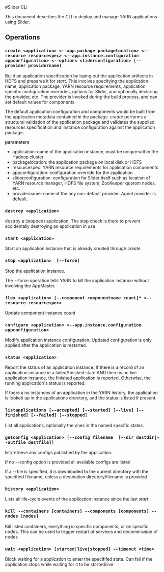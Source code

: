 <!---
   Licensed to the Apache Software Foundation (ASF) under one or more
   contributor license agreements.  See the NOTICE file distributed with
   this work for additional information regarding copyright ownership.
   The ASF licenses this file to You under the Apache License, Version 2.0
   (the "License"); you may not use this file except in compliance with
   the License.  You may obtain a copy of the License at

       http://www.apache.org/licenses/LICENSE-2.0

   Unless required by applicable law or agreed to in writing, software
   distributed under the License is distributed on an "AS IS" BASIS,
   WITHOUT WARRANTIES OR CONDITIONS OF ANY KIND, either express or implied.
   See the License for the specific language governing permissions and
   limitations under the License.
-->

#Slider CLI

This document describes the CLI to deploy and manage YARN applications using Slider.

## Operations

### `create <application> <--app.package packagelocation> <--resource resourcespec> <--app.instance.configuration appconfiguration> <--options sliderconfiguration> [--provider providername]`

Build an application specification by laying out the application artifacts in HDFS and prepares it for *start*. This involves specifying the application name, application package, YARN resource requirements, application specific configuration overrides, options for Slider, and optionally declaring the provider, etc. The provider is invoked during the build process, and can set default values for components.

The default application configuration and components would be built from the application metadata contained in the package. *create* performs a structural validation of the application package and validates the supplied resources specification and instance configuration against the application package.

**parameters**

* application: name of the application instance, must be unique within the Hadoop cluster
* packagelocation: the application package on local disk or HDFS
* resourcespec: YARN resource requirements for application components
* appconfiguration: configuration override for the application
* sliderconfiguration: configuration for Slider itself such as location of YARN resource manager, HDFS file system, ZooKeeper quorom nodes, etc.
* providername: name of the any non-default provider. Agent provider is default.

### `destroy <application>` 

destroy a (stopped) application. The stop check is there to prevent accidentally destroying an application in use

### `start <application>` 

Start an application instance that is already created through *create*

### `stop <application>  [--force]`

Stop the application instance. 

The --force operation tells YARN to kill the application instance without involving the AppMaster.

### `flex <application> [--component componentname count]* <--resource resourcespec>`

Update component instance count
 
### `configure <application> <--app.instance.configuration appconfiguration>`
 
Modify application instance configuration. Updated configuration is only applied after the application is restarted.

### `status <application>`

Report the status of an application instance. If there is a record of an application instance in a failed/finished state AND there is no live application instance, the finished application is reported. Otherwise, the running application's status is reported.

If there a no instances of an application in the YARN history, the application is looked up in the applications directory, and the status is listed if present.


### `listapplications [--accepted] [--started] [--live] [--finished] [--failed] [--stopped]` 

List all applications, optionally the ones in the named specific states. 


### `getconfig <application> [--config filename  [--dir destdir|--outfile destfile]]`

list/retrieve any configs published by the application.

if no --config option is provided all available configs are listed

If a --file is specified, it is downloaded to the current directory with the specified filename, unless a destination directory/filename is provided


### `history <application>`

Lists all life-cycle events of the application instance since the last *start*

### `kill --containers [containers] --components [components] --nodes [nodes]`

Kill listed containers, everything in specific components, or on specific nodes. This can be used to trigger restart of services and decommission of nodes

### `wait <application> [started|live|stopped] --timeout <time>`

Block waiting for a application to enter the specififed state. Can fail if the application stops while waiting for it to be started/live

